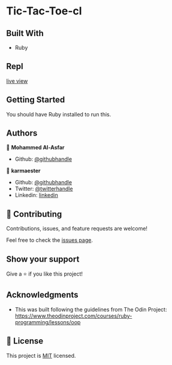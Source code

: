 # Tic-Tac-Toe-cl


## Built With

- Ruby

## Repl

[live view](https://repl.it/@karmaester/Tic-Tac-Toe#main.rb)


## Getting Started

You should have Ruby installed to run this.



## Authors

👤 **Mohammed Al-Asfar**

- Github: [@githubhandle](https://github.com/elasfarc)


👤 **karmaester**

- Github: [@githubhandle](https://github.com/karmaester)
- Twitter: [@twitterhandle](https://twitter.com/karmaendlich)
- Linkedin: [linkedin](https://www.linkedin.com/in/khristian-rojas/)

## 🤝 Contributing

Contributions, issues, and feature requests are welcome!

Feel free to check the [issues page](https://github.com/elasfarc/Tic-Tac-Toe-cl/issues).

## Show your support

Give a ⭐️ if you like this project!

## Acknowledgments

- This was built following the guidelines from The Odin Project:
https://www.theodinproject.com/courses/ruby-programming/lessons/oop
## 📝 License

This project is [MIT](lic.url) licensed.
